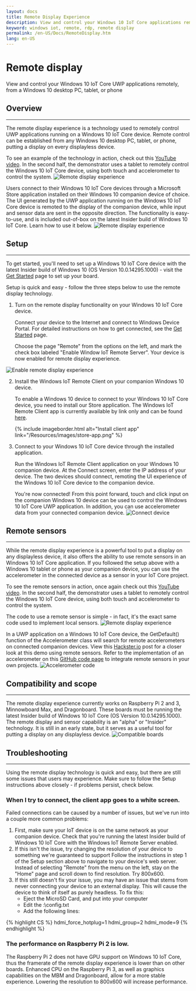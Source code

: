```yaml
---
layout: docs
title: Remote Display Experience
description: View and control your Windows 10 IoT Core applications remotely, from a Windows 10 desktop PC, tablet, or phone
keyword: windows iot, remote, rdp, remote display
permalink: /en-US/Docs/RemoteDisplay.htm
lang: en-US
---
```


<!--TODO: need to change this to .md file -->

# Remote display
View and control your Windows 10 IoT Core UWP applications remotely, from a Windows 10 desktop PC, tablet, or phone

## Overview
___
The remote display experience is a technology used to remotely control UWP applications running on a Windows 10 IoT Core device.  Remote control can be established from any Windows 10 desktop PC, tablet, or phone, putting a display on every displayless device.

To see an example of the technology in action, check out this <a href="https://www.youtube.com/watch?v=p4vw3taOVyM" target="_blank">YouTube video</a>.  In the second half, the demonstrator uses a tablet to remotely control the Windows 10 IoT Core device, using both touch and accelerometer to control the system.
<img alt="Remote display experience" src="{{site.baseurl}}/Resources/images/remote-display-experience.png">
      
Users connect to their Windows 10 IoT Core devices through a Microsoft Store application installed on their Windows 10 companion device of choice.  The UI generated by the UWP application running on the Windows 10 IoT Core device is remoted to the display of the companion device, while input and sensor data are sent in the opposite direction.
The functionality is easy-to-use, and is included out-of-box on the latest Insider build of Windows 10 IoT Core.  Learn how to use it below.
<img alt="Remote display experience" src="{{site.baseurl}}/Resources/images/architecture-graphic.png">
    
  

## Setup
___
To get started, you'll need to set up a Windows 10 IoT Core device with the latest Insider build of Windows 10 (OS Version 10.0.14295.1000) - visit the <a href="{{site.baseurl}}/{{page.lang}}/GetStarted">Get Started</a> page to set up your board.

Setup is quick and easy - follow the three steps below to use the remote display technology.

1. Turn on the remote display functionality on your Windows 10 IoT Core device.
  
    Connect your device to the Internet and connect to Windows Device Portal.
    For detailed instructions on how to get connected, see the [Get Started]({{site.baseurl}}/{{page.lang}}/GetStarted) page.
  
	  Choose the page "Remote" from the options on the left, and mark the check box labeled "Enable Window IoT Remote Server".  Your device is now enabled for remote display experience.
  <img alt="Enable remote display experience" src="{{site.baseurl}}/Resources/images/enable-remote.png">

2. Install the Windows IoT Remote Client on your companion Windows 10 device.
  
    To enable a Windows 10 device to connect to your Windows 10 IoT Core device, you need to install our Store application.  The Windows IoT Remote Client app is currently available by link only and can be found <a href="https://www.microsoft.com/en-us/store/apps/iot-remote-client/9nblggh5mnxz">here</a>.
    
    {% include imageborder.html alt="Install client app" link="/Resources/images/store-app.png" %}


3. Connect to your Windows 10 IoT Core device through the installed application.
  
    Run the Windows IoT Remote Client application on your Windows 10 companion device.  At the Connect screen, enter the IP address of your device.  The two devices should connect, remoting the UI experience of the Windows 10 IoT Core device to the companion device.
    
    You're now connected! From this point forward, touch and click input on the companion Windows 10 device can be used to control the Windows 10 IoT Core UWP application.  In addition, you can use accelerometer data from your connected companion device.
    <img alt="Connect device" src="{{site.baseurl}}/Resources/images/connect-device.png">
      
  

## Remote sensors
___

While the remote display experience is a powerful tool to put a display on any displayless device, it also offers the ability to use remote sensors in an Windows 10 IoT Core application.  If you followed the setup above with a Windows 10 tablet or phone as your companion device, you can use the accelerometer in the connected device as a sensor in your IoT Core project.

To see the remote sensors in action, once again check out this <a href="https://www.youtube.com/watch?v=p4vw3taOVyM" target="_blank">YouTube video</a>.  In the second half, the demonstrator uses a tablet to remotely control the Windows 10 IoT Core device, using both touch and accelerometer to control the system.

The code to use a remote sensor is simple - in fact, it's the exact same code used to implement local sensors.
<img alt="Remote display experience" src="{{site.baseurl}}/Resources/images/remote-tablet.png">

In a UWP application on a Windows 10 IoT Core device, the GetDefault() function of the Accelerometer class will search for remote accelerometers on connected companion devices.
View this <a href="https://www.hackster.io/windows-iot/closed-loop-control-remote-sensors-and-remote-ux-on-rpi3-ef3ed0" target="_blank">Hackster.io</a> post for a closer look at this demo using remote sensors.  Refer to the implementation of an accelerometer on this <a href="https://github.com/ms-iot/pid-control-system/blob/master/DemoApp/MainPage.xaml.cs" target="_blank">GitHub code page</a> to integrate remote sensors in your own projects.
<img alt="Accelerometer code" src="{{site.baseurl}}/Resources/images/accelerometer-code.png">
    
  

## Compatibility and scope
___
The remote display experience currently works on Raspberry Pi 2 and 3, Minnowboard Max, and Dragonboard.  These boards must be running the latest Insider build of Windows 10 IoT Core (OS Version 10.0.14295.1000).
The remote display and sensor capability is an "alpha" or "Insider" technology. It is still in an early state, but it serves as a useful tool for putting a display on any displayless device.
<img alt="Compatible boards" src="{{site.baseurl}}/Resources/images/compatible-boards.png">
    
  
## Troubleshooting
___
Using the remote display technology is quick and easy, but there are still some issues that users may experience.  Make sure to follow the Setup instructions above closely - if problems persist, check below.

### When I try to connect, the client app goes to a white screen.
Failed connections can be caused by a number of issues, but we've run into a couple more common problems:

1. First, make sure your IoT device is on the same network as your companion device.
    Check that you're running the latest Insider build of Windows 10 IoT Core with the Windows IoT Remote Server enabled.
2. If this isn't the issue, try changing the resolution of your device to something we're guaranteed to support
    Follow the instructions in step 1 of the Setup section above to navigate to your device's web server.  Instead of selecting "Remote" from the menu on the left, stay on the "Home" page and scroll down to find resolution.  Try 800x600.
3. If this still doesn't fix your issue, you may have an issue that stems from never connecting your device to an external display.
    This will cause the device to think of itself as purely headless.  To fix this:
    * Eject the MicroSD Card, and put into your computer
    * Edit the <MicroSD card drive>:\config.txt
    * Add the following lines:
 
{% highlight CS %}
  hdmi_force_hotplug=1
  hdmi_group=2
  hdmi_mode=9
{% endhighlight %}

### The performance on Raspberry Pi 2 is low. 
The Raspberry Pi 2 does not have GPU support on Windows 10 IoT Core, thus the framerate of the remote display experience is lower than on other boards.  Enhanced CPU on the Raspberry Pi 3, as well as graphics capabilities on the MBM and Dragonboard, allow for a more stable experience.  Lowering the resolution to 800x600 will increase performance.

